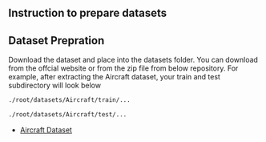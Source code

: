 ## Instruction to prepare datasets

## Dataset Prepration
Download the dataset and place into the datasets folder. You can download from the offcial website or from the zip file from below repository. For example, after extracting the Aircraft dataset, your train and test subdirectory will look below
```bash
./root/datasets/Aircraft/train/...
```
```bash
./root/datasets/Aircraft/test/...
```

- [Aircraft Dataset](https://drive.google.com/uc?export=download&id=1v_cOB1gOIneI-Y1vJC7WUSvwH2FP9qCS)
